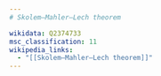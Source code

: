 ```yaml
---
# Skolem–Mahler–Lech theorem

wikidata: Q2374733
msc_classification: 11
wikipedia_links:
  - "[[Skolem–Mahler–Lech theorem]]"
---
```

